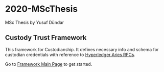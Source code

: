 # 2020-MScThesis
MSc Thesis by Yusuf Dündar

## Custody Trust Framework
This framework for Custodianship.
It defines necessary info and schema for custodian credentials with reference to [Hyperledger Aries RFCs](https://github.com/hyperledger/aries-rfcs/tree/master/concepts/0103-indirect-identity-control).

Go to [Framework Main Page](/docs/custody-framework.md) to get started. 
